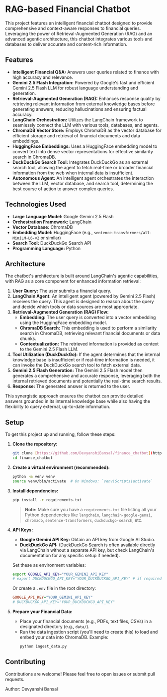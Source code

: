 # RAG-based Financial Chatbot

This project features an intelligent financial chatbot designed to provide comprehensive and context-aware responses to financial queries. Leveraging the power of Retrieval-Augmented Generation (RAG) and an advanced agentic architecture, this chatbot integrates various tools and databases to deliver accurate and content-rich information.

## Features

* **Intelligent Financial Q&A:** Answers user queries related to finance with high accuracy and relevance.
* **Gemini 2.5 Flash Integration:** Powered by Google's fast and efficient Gemini 2.5 Flash LLM for robust language understanding and generation.
* **Retrieval-Augmented Generation (RAG):** Enhances response quality by retrieving relevant information from external knowledge bases before generating answers, reducing hallucinations and ensuring factual accuracy.
* **LangChain Orchestration:** Utilizes the LangChain framework to seamlessly connect the LLM with various tools, databases, and agents.
* **ChromaDB Vector Store:** Employs ChromaDB as the vector database for efficient storage and retrieval of financial documents and data embeddings.
* **HuggingFace Embeddings:** Uses a HuggingFace embedding model to convert text into dense vector representations for effective similarity search in ChromaDB.
* **DuckDuckGo Search Tool:** Integrates DuckDuckGo as an external search tool, allowing the agent to fetch real-time or broader financial information from the web when internal data is insufficient.
* **Autonomous Agent:** An intelligent agent orchestrates the interaction between the LLM, vector database, and search tool, determining the best course of action to answer complex queries.

## Technologies Used

* **Large Language Model:** Google Gemini 2.5 Flash
* **Orchestration Framework:** LangChain
* **Vector Database:** ChromaDB
* **Embedding Model:** HuggingFace (e.g., `sentence-transformers/all-MiniLM-L6-v2` or similar)
* **Search Tool:** DuckDuckGo Search API
* **Programming Language:** Python

## Architecture

The chatbot's architecture is built around LangChain's agentic capabilities, with RAG as a core component for enhanced information retrieval:

1.  **User Query:** The user submits a financial query.
2.  **LangChain Agent:** An intelligent agent (powered by Gemini 2.5 Flash) receives the query. This agent is designed to reason about the query and decide which tools or data sources are most appropriate.
3.  **Retrieval-Augmented Generation (RAG) Flow:**
    * **Embedding:** The user query is converted into a vector embedding using the HuggingFace embedding model.
    * **ChromaDB Search:** This embedding is used to perform a similarity search in ChromaDB, retrieving relevant financial documents or data chunks.
    * **Contextualization:** The retrieved information is provided as context to the Gemini 2.5 Flash LLM.
4.  **Tool Utilization (DuckDuckGo):** If the agent determines that the internal knowledge base is insufficient or if real-time information is needed, it can invoke the DuckDuckGo search tool to fetch external data.
5.  **Gemini 2.5 Flash Generation:** The Gemini 2.5 Flash model then generates a comprehensive and accurate response, leveraging both the internal retrieved documents and potentially the real-time search results.
6.  **Response:** The generated answer is returned to the user.

This synergistic approach ensures the chatbot can provide detailed answers grounded in its internal knowledge base while also having the flexibility to query external, up-to-date information.

## Setup

To get this project up and running, follow these steps:

1.  **Clone the repository:**
    ```bash
    git clone [https://github.com/DevyanshiBansal/finance_chatbot](https://github.com/DevyanshiBansal/finance_chatbot)
    cd finance_chatbot
    ```

2.  **Create a virtual environment (recommended):**
    ```bash
    python -m venv venv
    source venv/bin/activate  # On Windows: `venv\Scripts\activate`
    ```

3.  **Install dependencies:**
    ```bash
    pip install -r requirements.txt
    ```
    > **Note:** Make sure you have a `requirements.txt` file listing all your Python dependencies like `langchain`, `langchain-google-genai`, `chromadb`, `sentence-transformers`, `duckduckgo-search`, etc.

4.  **API Keys:**
    * **Google Gemini API Key:** Obtain an API key from Google AI Studio.
    * **DuckDuckGo API:** (DuckDuckGo Search is often available directly via LangChain without a separate API key, but check LangChain's documentation for any specific setup if needed).

    Set these as environment variables:
    ```bash
    export GOOGLE_API_KEY="YOUR_GEMINI_API_KEY"
    # export DUCKDUCKGO_API_KEY="YOUR_DUCKDUCKGO_API_KEY" # if required
    ```

    Or create a `.env` file in the root directory:
    ```ini
    GOOGLE_API_KEY="YOUR_GEMINI_API_KEY"
    # DUCKDUCKGO_API_KEY="YOUR_DUCKDUCKGO_API_KEY"
    ```

5.  **Prepare your Financial Data:**
    * Place your financial documents (e.g., PDFs, text files, CSVs) in a designated directory (e.g., `data/`).
    * Run the data ingestion script (you'll need to create this) to load and embed your data into ChromaDB. Example:
        ```bash
        python ingest_data.py
        ```

## Contributing

Contributions are welcome! Please feel free to open issues or submit pull requests.

Author:
Devyanshi Bansal
